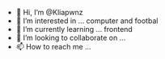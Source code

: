 - 👋 Hi, I’m @Kliapwnz
- 👀 I’m interested in ... computer and footbal
- 🌱 I’m currently learning ... frontend
- 💞️ I’m looking to collaborate on ...
- 📫 How to reach me ... 

<!---
--->
